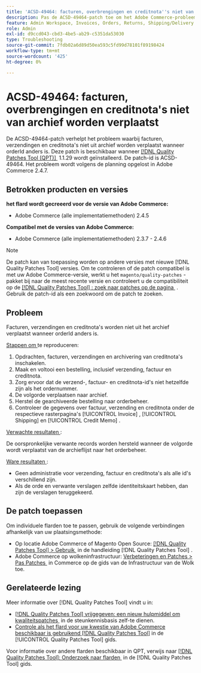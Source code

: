 ```yaml
---
title: 'ACSD-49464: facturen, overbrengingen en creditnota''s niet van archief worden verplaatst'
description: Pas de ACSD-49464-patch toe om het Adobe Commerce-probleem op te lossen, waarbij facturen, verzendingen en creditnota's niet uit het archief worden verplaatst wanneer de orderId anders is.
feature: Admin Workspace, Invoices, Orders, Returns, Shipping/Delivery
role: Admin
exl-id: d9ccd043-cbd3-4be5-ab29-c5351da53030
type: Troubleshooting
source-git-commit: 7fdb02a6d89d50ea593c5fd99d78101f89198424
workflow-type: tm+mt
source-wordcount: '425'
ht-degree: 0%

---
```


# ACSD-49464: facturen, overbrengingen en creditnota&#39;s niet van archief worden verplaatst

De ACSD-49464-patch verhelpt het probleem waarbij facturen, verzendingen en creditnota&#39;s niet uit archief worden verplaatst wanneer orderId anders is. Deze patch is beschikbaar wanneer [[!DNL Quality Patches Tool (QPT)] &#x200B;](https://experienceleague.adobe.com/nl/docs/commerce-operations/tools/quality-patches-tool/quality-patches-tool-to-self-serve-quality-patches) 1.1.29 wordt geïnstalleerd. De patch-id is ACSD-49464. Het probleem wordt volgens de planning opgelost in Adobe Commerce 2.4.7.

## Betrokken producten en versies

**het flard wordt gecreeerd voor de versie van Adobe Commerce:**

* Adobe Commerce (alle implementatiemethoden) 2.4.5

**Compatibel met de versies van Adobe Commerce:**

* Adobe Commerce (alle implementatiemethoden) 2.3.7 - 2.4.6

>[!NOTE]
>
>De patch kan van toepassing worden op andere versies met nieuwe [!DNL Quality Patches Tool] versies. Om te controleren of de patch compatibel is met uw Adobe Commerce-versie, werkt u het `magento/quality-patches` -pakket bij naar de meest recente versie en controleert u de compatibiliteit op de [[!DNL Quality Patches Tool] : zoek naar patches op de pagina &#x200B;](https://experienceleague.adobe.com/tools/commerce-quality-patches/index.html?lang=nl-NL) . Gebruik de patch-id als een zoekwoord om de patch te zoeken.

## Probleem

Facturen, verzendingen en creditnota&#39;s worden niet uit het archief verplaatst wanneer orderId anders is.

<u> Stappen om </u> te reproduceren:

1. Opdrachten, facturen, verzendingen en archivering van creditnota&#39;s inschakelen.
1. Maak en voltooi een bestelling, inclusief verzending, factuur en creditnota.
1. Zorg ervoor dat de verzend-, factuur- en creditnota-id&#39;s niet hetzelfde zijn als het ordernummer.
1. De volgorde verplaatsen naar archief.
1. Herstel de gearchiveerde bestelling naar orderbeheer.
1. Controleer de gegevens over factuur, verzending en creditnota onder de respectieve rasterpagina&#39;s [!UICONTROL Invoice] , [!UICONTROL Shipping] en [!UICONTROL Credit Memo] .

<u> Verwachte resultaten </u>:

De oorspronkelijke verwante records worden hersteld wanneer de volgorde wordt verplaatst van de archieflijst naar het orderbeheer.

<u> Ware resultaten </u>:

* Geen administratie voor verzending, factuur en creditnota&#39;s als alle id&#39;s verschillend zijn.
* Als de orde en verwante verslagen zelfde identiteitskaart hebben, dan zijn de verslagen teruggekeerd.

## De patch toepassen

Om individuele flarden toe te passen, gebruik de volgende verbindingen afhankelijk van uw plaatsingsmethode:

* Op locatie Adobe Commerce of Magento Open Source: [[!DNL Quality Patches Tool] > Gebruik &#x200B;](/help/tools/quality-patches-tool/usage.md) in de handleiding [!DNL Quality Patches Tool] .
* Adobe Commerce op wolkeninfrastructuur: [&#x200B; Verbeteringen en Patches > Pas Patches &#x200B;](https://experienceleague.adobe.com/docs/commerce-cloud-service/user-guide/develop/upgrade/apply-patches.html?lang=nl-NL) in Commerce op de gids van de Infrastructuur van de Wolk toe.

## Gerelateerde lezing

Meer informatie over [!DNL Quality Patches Tool] vindt u in:

* [[!DNL Quality Patches Tool]  vrijgegeven: een nieuw hulpmiddel om kwaliteitspatches &#x200B;](https://experienceleague.adobe.com/nl/docs/commerce-operations/tools/quality-patches-tool/quality-patches-tool-to-self-serve-quality-patches) in de steunkennisbasis zelf-te dienen.
* [&#x200B; Controle als het flard voor uw kwestie van Adobe Commerce beschikbaar is gebruikend  [!DNL Quality Patches Tool]](/help/tools/quality-patches-tool/patches-available-in-qpt/check-patch-for-magento-issue-with-magento-quality-patches.md) in de [!UICONTROL Quality Patches Tool] gids.


Voor informatie over andere flarden beschikbaar in QPT, verwijs naar [[!DNL Quality Patches Tool]: Onderzoek naar flarden &#x200B;](https://experienceleague.adobe.com/tools/commerce-quality-patches/index.html?lang=nl-NL) in de [!DNL Quality Patches Tool] gids.
